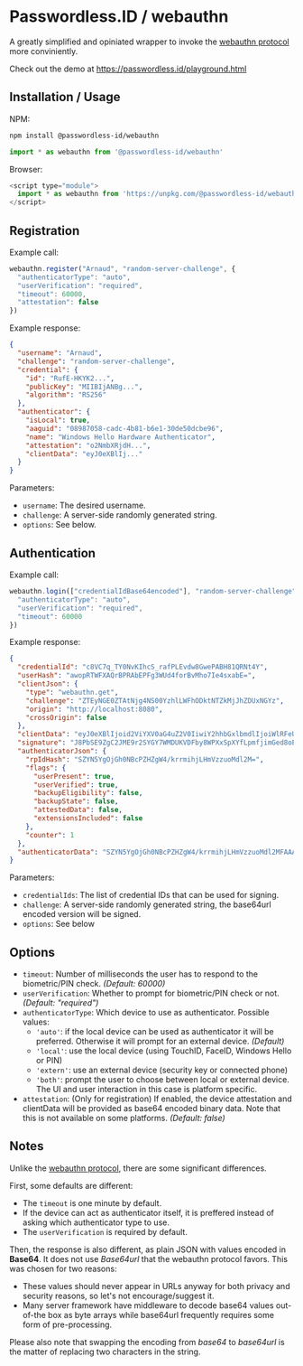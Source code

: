 Passwordless.ID / webauthn
==========================

A greatly simplified and opiniated wrapper to invoke the [webauthn protocol](https://w3c.github.io/webauthn/) more conviniently. 

Check out the demo at https://passwordless.id/playground.html

Installation / Usage
--------------------

NPM:

```bash
npm install @passwordless-id/webauthn
```

```js
import * as webauthn from '@passwordless-id/webauthn'
```

Browser:

```js
<script type="module">
  import * as webauthn from 'https://unpkg.com/@passwordless-id/webauthn@latest/dist/passwordless.min.js'
</script>
```



Registration
------------

Example call:

```js
webauthn.register("Arnaud", "random-server-challenge", {
  "authenticatorType": "auto",
  "userVerification": "required",
  "timeout": 60000,
  "attestation": false
})
```

Example response:

```json
{
  "username": "Arnaud",
  "challenge": "random-server-challenge",
  "credential": {
    "id": "RufE-HKYK2...",
    "publicKey": "MIIBIjANBg...",
    "algorithm": "RS256"
  },
  "authenticator": {
    "isLocal": true,
    "aaguid": "08987058-cadc-4b81-b6e1-30de50dcbe96",
    "name": "Windows Hello Hardware Authenticator",
    "attestation": "o2NmbXRjdH...",
    "clientData": "eyJ0eXBlIj..."
  }
}
```

Parameters:

- `username`: The desired username.
- `challenge`: A server-side randomly generated string.
- `options`: See below.



Authentication
--------------

Example call:

```js
webauthn.login(["credentialIdBase64encoded"], "random-server-challenge", {
  "authenticatorType": "auto",
  "userVerification": "required",
  "timeout": 60000
})
```

Example response:

```json
{
  "credentialId": "c8VC7q_TY0NvKIhcS_rafPLEvdw8GwePABH81QRNt4Y",
  "userHash": "awopRTWFXAQrBPRAbEPFg3WUd4forBvMho7Ie4sxabE=",
  "clientJson": {
    "type": "webauthn.get",
    "challenge": "ZTEyNGE0ZTAtNjg4NS00YzhlLWFhODktNTZkMjJhZDUxNGYz",
    "origin": "http://localhost:8080",
    "crossOrigin": false
  },
  "clientData": "eyJ0eXBlIjoid2ViYXV0aG4uZ2V0IiwiY2hhbGxlbmdlIjoiWlRFeU5HRTBaVEF0TmpnNE5TMDBZemhsTFdGaE9Ea3ROVFprTWpKaFpEVXhOR1l6Iiwib3JpZ2luIjoiaHR0cDovL2xvY2FsaG9zdDo4MDgwIiwiY3Jvc3NPcmlnaW4iOmZhbHNlfQ==",
  "signature": "J8PbSE9ZgC2JME9r2SYGY7WMDUKVDFby8WPXxSpXYfLpmfjimGed8oEqvUtD4UhvshjKV9FOlS0Dc8N8ILvIDL77gmUPeY6oZbTqrw9+2NgeXONM9hNDnxIjOUxekC8a3LY1HFq7aWy4v9I/gu1vD5NGSouvlzxJXPHcC30Bxu70EMcTwtz3EnRmQ3UGuZXjYO2xd2l2BsUgyI87c/wpquaCThrOPEf1PlzS4Larv5lE/Lfh4gQ2O/1TvmBcjtT/oSFkkb6hAgJp51/QbrUbnzdAtTtbGnSTOukM/HZ6yFY5i4oy3l+cJbwAGxEqFUU7yAdPrmTJdLeLmzimve58RA==",
  "authenticatorJson": {
    "rpIdHash": "SZYN5YgOjGh0NBcPZHZgW4/krrmihjLHmVzzuoMdl2M=",
    "flags": {
      "userPresent": true,
      "userVerified": true,
      "backupEligibility": false,
      "backupState": false,
      "attestedData": false,
      "extensionsIncluded": false
    },
    "counter": 1
  },
  "authenticatorData": "SZYN5YgOjGh0NBcPZHZgW4/krrmihjLHmVzzuoMdl2MFAAAAAQ=="
}
```

Parameters:

- `credentialIds`: The list of credential IDs that can be used for signing.
- `challenge`: A server-side randomly generated string, the base64url encoded version will be signed.
- `options`: See below

Options
-------

- `timeout`: Number of milliseconds the user has to respond to the biometric/PIN check. *(Default: 60000)*
- `userVerification`: Whether to prompt for biometric/PIN check or not. *(Default: "required")*
- `authenticatorType`: Which device to use as authenticator. Possible values:
    - `'auto'`: if the local device can be used as authenticator it will be preferred. Otherwise it will prompt for an external device. *(Default)*
    - `'local'`: use the local device (using TouchID, FaceID, Windows Hello or PIN)
    - `'extern'`: use an external device (security key or connected phone)
    - `'both'`: prompt the user to choose between local or external device. The UI and user interaction in this case is platform specific.
- `attestation`: (Only for registration) If enabled, the device attestation and clientData will be provided as base64 encoded binary data. Note that this is not available on some platforms. *(Default: false)*

Notes
-----

Unlike the [webauthn protocol](), there are some significant differences.

First, some defaults are different:

- The `timeout` is one minute by default.
- If the device can act as authenticator itself, it is preffered instead of asking which authenticator type to use.
- The `userVerification` is required by default.


Then, the response is also different, as plain JSON with values encoded in **Base64**. It does not use *Base64url* that the webauthn protocol favors. This was chosen for two reasons:

- These values should never appear in URLs anyway for both privacy and security reasons, so let's not encourage/suggest it.
- Many server framework have middleware to decode base64 values out-of-the box as byte arrays while base64url frequently requires some form of pre-processing.

Please also note that swapping the encoding from *base64* to *base64url* is the matter of replacing two characters in the string.
